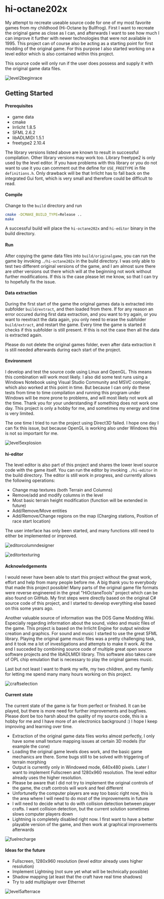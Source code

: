 # hi-octane202x
My attempt to recreate useable source code for one of my most favorite games from my childhood (Hi-Octane by Bullfrog). First I want to recreate the original game as close as I can, and afterwards I want to see how much I can improve it further with newer technologies that were not available in 1995. This project can of course also be acting as a starting point for first modding of the original game. For this purpose I also started working on a level editor which is also contained within this project. 

This source code will only run if the user does possess and supply it with the original game data files.

![level2beginrace](screenshots/level2-beginrace.png)

## Getting Started

#### Prerequisites
- game data
- cmake
- Irrlicht 1.8.5
- SFML 2.6.2
- libADLMIDI 1.5.1
- freetype2 2.10.4

The library versions listed above are known to result in successful compilation. Other library versions may work too. Library freetype2 is only used by the level editor. If you have problems with this library or you do not want to use it you can comment out the define for `USE_FREETYPE` in file `definitions.h`. Only drawback will be that Irrlicht has to fall back on the integrated Gui font, which is very small and therefore could be difficult to read.

#### Compile
Change to the `build` directory and run
```bash
cmake -DCMAKE_BUILD_TYPE=Release ..
make
```
A successful build will place the `hi-octane202x` and `hi-editor` binary in the build directory.

#### Run
After copying the game data files into `build/originalgame`, you can run the game by invoking `./hi-octane202x` in the build directory. I was only able to test two different original versions of the game, and I am almost sure there are other versions out there which will at the beginning not work without further modifications. If this is the case please let me know, so that I can try to hopefully fix the issue.

#### Data extraction
During the first start of the game the original games data is extracted into subfolder `build/extract`, and then loaded from there. If for any reason an error occured during first data extraction, and you want to try again, or you want to reextract the data again, you only need to erase the subfolder `build/extract`, and restart the game. Every time the game is started it checks if this subfolder is still present. If this is not the case then all the data is extracted again.

Please do not delete the original games folder, even after data extraction it is still needed afterwards during each start of the project.

#### Environment
I develop and test the source code using Linux and OpenGL. This means this combination will work most likely. I also did some test runs using a Windows Notebook using Visual Studio Community and MSVC compiler, which also worked at this point in time. But because I can only do these tests from time to time compilation and running this program under Windows will be more prone to problems, and will most likely not work all the time. Thank you for your understanding if something does not work one day. This project is only a hobby for me, and sometimes my energy and time is very limited.

The one time I tried to run the project using Direct3D failed. I hope one day I can fix this issue, but because OpenGL is working also under Windows this is not so important for me.

![level5explosion](screenshots/level5-explosion.png)

#### hi-editor

The level editor is also part of this project and shares the lower level source code with the game itself. You can run the editor by invoking `./hi-editor` in the build directory. The editor is still work in progress, and currently allows the following operations:

- Change map textures (both Terrain and Columns)
- Remove/add and modify columns in the level
- Most basic terrain height modification (function will be extended in future)
- Add/Remove/Move entities
- Add/Remove/Change regions on the map (Charging stations, Position of race start location)

The user interface has only been started, and many functions still need to either be implemented or improved.

![editorcolumndesigner](screenshots/editor-columndesigner.png)

![editortexturing](screenshots/editor-texturing.png)

#### Acknowledgements
I would never have been able to start this project without the great work, effort and help from many people before me. A big thank you to everybody that made this
project possible! Many parts of the original game file formats were reverse engineered in the great "HiOctaneTools" project which can be also found on GitHub. My first steps were directly based on the original C# source code of this project, and I started to develop everything else based on this some years ago.

Another valuable source of information was the DOS Game Modding Wiki. Especially regarding information about the sound, video and music files of
the game. This project is based on the Irrlicht Engine for output window creation and graphics. For sound and music I started to use the great SFML library.
Playing the original game music files was a pretty challenging task, and it took me a lot of investigations and attempts to make it work. At the end I succeded by combining source code of multiple great open source software projects and the libADLMIDI library. This software also takes care of OPL chip emulation that is necessary to play the original games music.

Last but not least I want to thank my wife, my two children, and my family for letting me spend many many hours working on this project.

![craftselection](screenshots/craftselection.png)

#### Current state
The current state of the game is far from perfect or finished. It can be played, but there is more need for further improvements and bugfixes. Please dont be too harsh about the quality of my source code, this is a hobby for me and I have more of an electronics background :) I hope I keep improving and learning over time.

- Extraction of the original game data files works almost perfectly, I only have some small texture mapping issues at certain 3D models (for example the cone)
- Loading the original game levels does work, and the basic game mechanics are there. Some bugs still to be solved with triggering of terrain morphing
- Output is currently only in Windowed mode, 640x480 pixels. Later I want to implement Fullscreen and 1280x960 resolution. The level editor already uses the higher resolution. 
- Please be aware that I did not try to implement the original controls of the game, the craft controls will work and feel different
- Unfortunetly the computer players are way too basic right now, this is the area where I will need to do most of the improvements in future
- I will need to decide what to do with collision detection between player crafts. I want collision detection, but the current solution sometimes slows computer players down
- Lightning is completely disabled right now. I first want to have a better playable version of the game, and then work at graphical improvements afterwards

![fuelrecharge](screenshots/level1-fuelrecharge.png)

#### Ideas for the future
- Fullscreen, 1280x960 resolution (level editor already uses higher resolution)
- Implement Lightning (not sure yet what will be technically possible)
- Shadow mapping (at least that the craft have real time shadows)
- Try to add multiplayer over Ethernet

![level5afterrace](screenshots/level5-afterrace.png)
